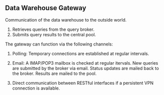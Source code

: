 Data Warehouse Gateway
----------------------
Communication of the data warehouse to the outside world. 
1. Retrieves queries from the query broker.
2. Submits query results to the central pool.

The gateway can function via the following channels:
1. Polling: Temporary connections are established at 
regular intervals.

2. Email: A IMAP/POP3 mailbox is checked at regular itervals. 
New queries are submitted by the broker via email. Status updates
are mailed back to the broker. Results are mailed to the pool.

3. Direct communication between RESTful interfaces if a persistent
VPN connection is available.
